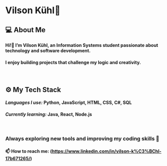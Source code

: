 # Vilson Kühl🐋

## 💻 About Me
#### Hi!👋 I’m Vilson Kühl, an Information Systems student passionate about technology and software development.
#### I enjoy building projects that challenge my logic and creativity.


<br>

## ⚙️ My Tech Stack
#### *Languages I use:* Python, JavaScript, HTML, CSS, C#, SQL
#### *Currently learning:* Java, React, Node.js

<br>

### Always exploring new tools and improving my coding skills 🚀

#### 📫 How to reach me: (https://www.linkedin.com/in/vilson-k%C3%BChl-17b671265/)

